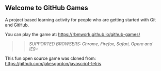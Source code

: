## Welcome to GitHub Games

A project based learning activity for people who are getting started with Git and GitHub.

You can play the game at: https://rbmwork.github.io/github-games/

>> _*SUPPORTED BROWSERS*: Chrome, Firefox, Safari, Opera and IE9+_

This fun open source game was cloned from: https://github.com/jakesgordon/javascript-tetris
